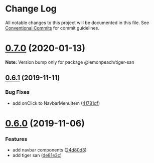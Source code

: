 # Change Log

All notable changes to this project will be documented in this file.
See [Conventional Commits](https://conventionalcommits.org) for commit guidelines.

# [0.7.0](https://github.com/Lemonpeach/panda-san/compare/v0.6.1...v0.7.0) (2020-01-13)

**Note:** Version bump only for package @lemonpeach/tiger-san





## [0.6.1](https://github.com/Lemonpeach/panda-san/compare/v0.6.0...v0.6.1) (2019-11-11)


### Bug Fixes

* add onClick to NavbarMenuItem ([41781df](https://github.com/Lemonpeach/panda-san/commit/41781df))





# [0.6.0](https://github.com/Lemonpeach/panda-san/compare/v0.4.0...v0.6.0) (2019-11-06)


### Features

* add navbar components ([24d80d3](https://github.com/Lemonpeach/panda-san/commit/24d80d3))
* add tiger san ([de81e3c](https://github.com/Lemonpeach/panda-san/commit/de81e3c))

